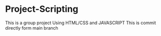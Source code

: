 # Project-Scripting
This is a group project Using HTML/CSS and JAVASCRIPT
This is commit directly form main branch
